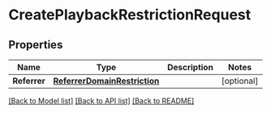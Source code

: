 # CreatePlaybackRestrictionRequest

## Properties
Name | Type | Description | Notes
------------ | ------------- | ------------- | -------------
**Referrer** | [**ReferrerDomainRestriction**](.md) |  | [optional] 

[[Back to Model list]](../README.md#documentation-for-models) [[Back to API list]](../README.md#documentation-for-api-endpoints) [[Back to README]](../README.md)


